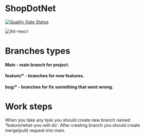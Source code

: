 # ShopDotNet
[![Quality Gate Status](https://sonarcloud.io/api/project_badges/measure?project=thero23_ShopDotNet&metric=alert_status)](https://sonarcloud.io/summary/new_code?id=thero23_ShopDotNet)

![Alt-текст](https://bitworks.software/assets/img/2018-12-11/Feature.png "Gitflow")

# Branches types

#### Main - main branch for project.
#### feature/* - branches for new features.
#### bug/* - branches for fix something that went wrong.

# Work steps

When you take any task you should create new branch named 'feature/what-you-will-do'.
After creating branch you should create merge(pull) request into main.
